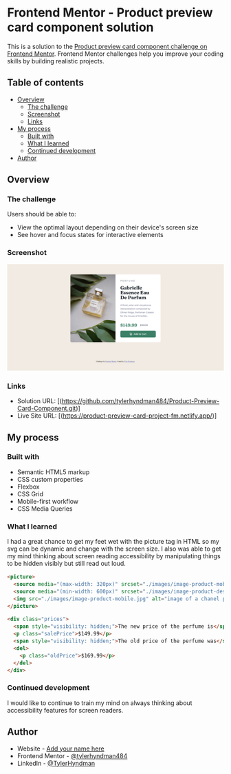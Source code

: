 # Frontend Mentor - Product preview card component solution

This is a solution to the [Product preview card component challenge on Frontend Mentor](https://www.frontendmentor.io/challenges/product-preview-card-component-GO7UmttRfa). Frontend Mentor challenges help you improve your coding skills by building realistic projects. 

## Table of contents

- [Overview](#overview)
  - [The challenge](#the-challenge)
  - [Screenshot](#screenshot)
  - [Links](#links)
- [My process](#my-process)
  - [Built with](#built-with)
  - [What I learned](#what-i-learned)
  - [Continued development](#continued-development)
- [Author](#author)

## Overview

### The challenge

Users should be able to:

- View the optimal layout depending on their device's screen size
- See hover and focus states for interactive elements

### Screenshot

![](./Product-Preview-Card.png)

### Links

- Solution URL: [(https://github.com/tylerhyndman484/Product-Preview-Card-Component.git)]
- Live Site URL: [(https://product-preview-card-project-fm.netlify.app/)]

## My process

### Built with

- Semantic HTML5 markup
- CSS custom properties
- Flexbox
- CSS Grid
- Mobile-first workflow
- CSS Media Queries

### What I learned

I had a great chance to get my feet wet with the picture tag in HTML so my svg can be dynamic and change with the screen size. I also was able to get my mind thinking about screen reading accessibility by manipulating things to be hidden visibly but still read out loud.

```html
<picture>
  <source media="(max-width: 320px)" srcset="./images/image-product-mobile.jpg">
  <source media="(min-width: 600px)" srcset="./images/image-product-desktop.jpg">
  <img src="./images/image-product-mobile.jpg" alt="image of a chanel perfume bottle">
</picture>
```
```html
<div class="prices">
  <span style="visibility: hidden;">The new price of the perfume is</span>              
  <p class="salePrice">$149.99</p>
  <span style="visibility: hidden;">The old price of the perfume was</span>
  <del>
    <p class="oldPrice">$169.99</p>
  </del>
</div>
```

### Continued development

I would like to continue to train my mind on always thinking about accessibility features for screen readers.

## Author

- Website - [Add your name here](https://www.your-site.com)
- Frontend Mentor - [@tylerhyndman484](https://www.frontendmentor.io/profile/tylerhyndman484)
- LinkedIn - [@TylerHyndman](https://www.linkedin.com/in/tyler-hyndman-11327b140/)
